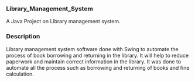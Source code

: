 ### Library_Management_System
A Java Project on Library management system.

### Description
Library management system software done with Swing to automate the process of book borrowing and returning in the library. It will help to reduce paperwork and maintain correct information in the library. It was done to automate all the process such as borrowing and returning of books and fine calculation.


